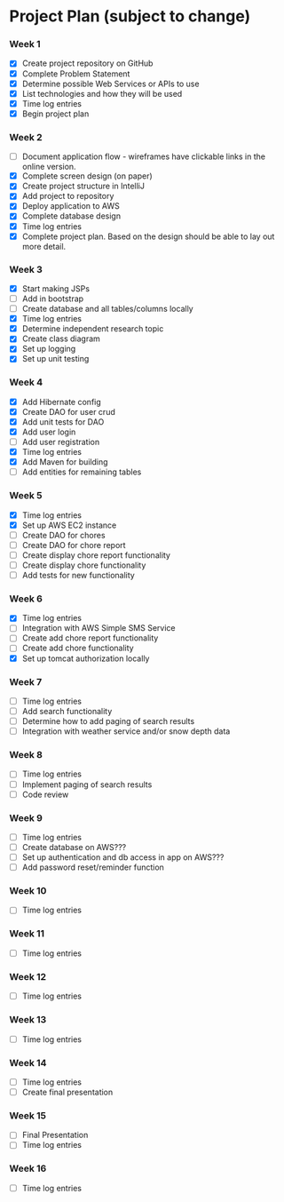 # Project Plan (subject to change)

### Week 1
- [x] Create project repository on GitHub
- [x] Complete Problem Statement
- [x] Determine possible Web Services or APIs to use
- [x] List technologies and how they will be used
- [x] Time log entries
- [x] Begin project plan

### Week 2
- [ ] Document application flow - wireframes have clickable links in the online version.
- [x] Complete screen design (on paper)
- [x] Create project structure in IntelliJ
- [x] Add project to repository
- [x] Deploy application to AWS
- [x] Complete database design
- [x] Time log entries
- [x] Complete project plan. Based on the design should be able to lay out 
more detail.

### Week 3
- [x] Start making JSPs
- [ ] Add in bootstrap
- [ ] Create database and all tables/columns locally
- [x] Time log entries
- [x] Determine independent research topic
- [x] Create class diagram
- [x] Set up logging
- [x] Set up unit testing

### Week 4
- [x] Add Hibernate config
- [x] Create DAO for user crud
- [x] Add unit tests for DAO
- [x] Add user login  
- [ ] Add user registration
- [x] Time log entries
- [x] Add Maven for building
- [ ] Add entities for remaining tables

### Week 5

- [x] Time log entries
- [x] Set up AWS EC2 instance
- [ ] Create DAO for chores
- [ ] Create DAO for chore report
- [ ] Create display chore report functionality
- [ ] Create display chore functionality
- [ ] Add tests for new functionality

### Week 6
- [x] Time log entries
- [ ] Integration with AWS Simple SMS Service
- [ ] Create add chore report functionality
- [ ] Create add chore functionality
- [x] Set up tomcat authorization locally

### Week 7
- [ ] Time log entries
- [ ] Add search functionality
- [ ] Determine how to add paging of search results
- [ ] Integration with weather service and/or snow depth data

### Week 8
- [ ] Time log entries
- [ ] Implement paging of search results
- [ ] Code review

### Week 9
- [ ] Time log entries
- [ ] Create database on AWS???
- [ ] Set up authentication and db access in app on AWS???
- [ ] Add password reset/reminder function

### Week 10
- [ ] Time log entries

### Week 11
- [ ] Time log entries

### Week 12
- [ ] Time log entries

### Week 13
- [ ] Time log entries

### Week 14
- [ ] Time log entries
- [ ] Create final presentation

### Week 15
- [ ] Final Presentation
- [ ] Time log entries

### Week 16
- [ ] Time log entries
